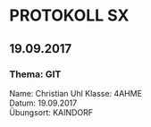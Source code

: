 # PROTOKOLL SX
## 19.09.2017
### Thema: GIT
 Name:  Christian Uhl
 Klasse: 4AHME  
 Datum: 19.09.2017  
 Übungsort: KAINDORF
 

